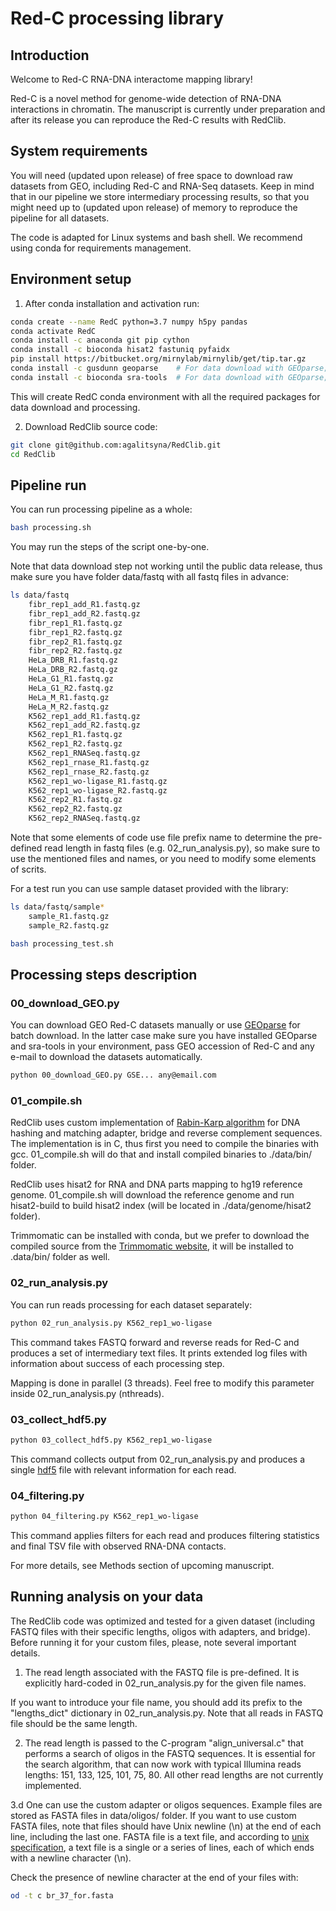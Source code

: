 # Red-C processing library

## Introduction

Welcome to Red-C RNA-DNA interactome mapping library!

Red-C is a novel method for genome-wide detection of RNA-DNA interactions in chromatin.
The manuscript is currently under preparation and after its release you can reproduce the Red-C results with RedClib.

## System requirements

You will need (updated upon release) of free space to download raw datasets from GEO, including Red-C and RNA-Seq datasets.
Keep in mind that in our pipeline we store intermediary processing results, so that you might need up to (updated upon release) of memory
to reproduce the pipeline for all datasets.

The code is adapted for Linux systems and bash shell. We recommend using conda for requirements management.

## Environment setup

1. After conda installation and activation run:

```bash
conda create --name RedC python=3.7 numpy h5py pandas
conda activate RedC
conda install -c anaconda git pip cython 
conda install -c bioconda hisat2 fastuniq pyfaidx
pip install https://bitbucket.org/mirnylab/mirnylib/get/tip.tar.gz
conda install -c gusdunn geoparse    # For data download with GEOparse; skip if not needed
conda install -c bioconda sra-tools  # For data download with GEOparse; skip if not needed
```

This will create RedC conda environment with all the required packages for data download and processing.

2. Download RedClib source code:

```bash
git clone git@github.com:agalitsyna/RedClib.git
cd RedClib
```

## Pipeline run

You can run processing pipeline as a whole:

```bash
bash processing.sh
```

You may run the steps of the script one-by-one.

Note that data download step not working until the public data release, thus make sure you have folder data/fastq with all fastq files in advance:

```bash
ls data/fastq
    fibr_rep1_add_R1.fastq.gz
    fibr_rep1_add_R2.fastq.gz
    fibr_rep1_R1.fastq.gz
    fibr_rep1_R2.fastq.gz
    fibr_rep2_R1.fastq.gz
    fibr_rep2_R2.fastq.gz
    HeLa_DRB_R1.fastq.gz
    HeLa_DRB_R2.fastq.gz
    HeLa_G1_R1.fastq.gz
    HeLa_G1_R2.fastq.gz
    HeLa_M_R1.fastq.gz
    HeLa_M_R2.fastq.gz
    K562_rep1_add_R1.fastq.gz
    K562_rep1_add_R2.fastq.gz
    K562_rep1_R1.fastq.gz
    K562_rep1_R2.fastq.gz
    K562_rep1_RNASeq.fastq.gz
    K562_rep1_rnase_R1.fastq.gz
    K562_rep1_rnase_R2.fastq.gz
    K562_rep1_wo-ligase_R1.fastq.gz
    K562_rep1_wo-ligase_R2.fastq.gz
    K562_rep2_R1.fastq.gz
    K562_rep2_R2.fastq.gz
    K562_rep2_RNASeq.fastq.gz
```

Note that some elements of code use file prefix name to determine the pre-defined read length in fastq files (e.g. 02_run_analysis.py), so make sure to use the mentioned files and names, or you need to modify some elements of scrits. 


For a test run you can use sample dataset provided with the library: 

```bash
ls data/fastq/sample*
    sample_R1.fastq.gz
    sample_R2.fastq.gz
```

```bash
bash processing_test.sh
```


## Processing steps description

### 00_download_GEO.py

You can download GEO Red-C datasets manually or use [GEOparse](https://github.com/guma44/GEOparse) for batch download.
In the latter case make sure you have installed GEOparse and sra-tools in your environment, pass GEO accession of Red-C
and any e-mail to download the datasets automatically.

```bash
python 00_download_GEO.py GSE... any@email.com
```

### 01_compile.sh

RedClib uses custom implementation of [Rabin-Karp algorithm](https://ieeexplore.ieee.org/document/5390135/) for DNA
hashing and matching adapter, bridge and reverse complement sequences. The implementation is in C, thus first you need
to compile the binaries with gcc. 01_compile.sh will do that and install compiled binaries to ./data/bin/ folder.

RedClib uses hisat2 for RNA and DNA parts mapping to hg19 reference genome. 01_compile.sh will download the
 reference genome and run hisat2-build to build hisat2 index (will be located in ./data/genome/hisat2 folder).
 
Trimmomatic can be installed with conda, but we prefer to download the compiled source from the [Trimmomatic website](http://www.usadellab.org), it will be installed to .data/bin/ folder as well. 

### 02_run_analysis.py

You can run reads processing for each dataset separately:

```bash
python 02_run_analysis.py K562_rep1_wo-ligase
```

This command takes FASTQ forward and reverse reads for Red-C and produces a set of intermediary text files.
It prints extended log files with information about success of each processing step.

Mapping is done in parallel (3 threads). Feel free to modify this parameter inside 02_run_analysis.py (nthreads).

### 03_collect_hdf5.py

```bash
python 03_collect_hdf5.py K562_rep1_wo-ligase
```

This command collects output from 02_run_analysis.py and produces a single [hdf5](https://www.hdfgroup.org/solutions/hdf5/)
file with relevant information for each read.

### 04_filtering.py

```bash
python 04_filtering.py K562_rep1_wo-ligase
```

This command applies filters for each read and produces filtering statistics and final TSV file with observed RNA-DNA contacts.

For more details, see Methods section of upcoming manuscript.

## Running analysis on your data

The RedClib code was optimized and tested for a given dataset (including FASTQ files with their specific lengths, oligos with adapters, and bridge).
Before running it for your custom files, please, note several important details.

1. The read length associated with the FASTQ file is pre-defined. It is explicitly hard-coded in 02_run_analysis.py for the given file names.

If you want to introduce your file name, you should add its prefix to the "lengths_dict" dictionary in 02_run_analysis.py. Note that all reads in FASTQ file should be the same length.

2. The read length is passed to the C-program "align_universal.c" that performs a search of oligos in the FASTQ sequences. It is essential for the search algorithm, that can now work with typical Illumina reads lengths: 151, 133, 125, 101, 75, 80. All other read lengths are not currently implemented.

3.d One can use the custom adapter or oligos sequences. Example files are stored as FASTA files in data/oligos/ folder. If you want to use custom FASTA files, note that files should have Unix newline (\n) at the end of each line, including the last one. FASTA file is a text file, and according to [unix specification](https://pubs.opengroup.org/onlinepubs/009695399/basedefs/xbd_chap03.html#tag_03_392), a text file is a single or a series of lines, each of which ends with a newline character (\n).

Check the presence of newline character at the end of your files with:
```bash
od -t c br_37_for.fasta
```
